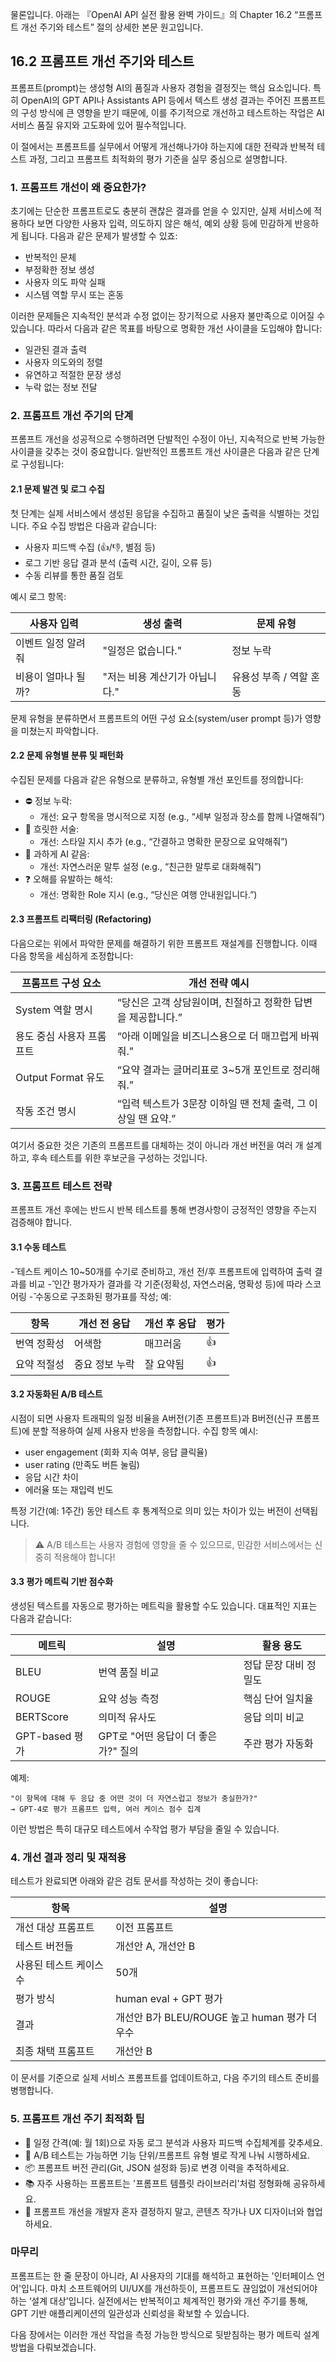 물론입니다. 아래는 『OpenAI API 실전 활용 완벽 가이드』의 Chapter 16.2 “프롬프트 개선 주기와 테스트” 절의 상세한 본문 원고입니다.



## 16.2 프롬프트 개선 주기와 테스트

프롬프트(prompt)는 생성형 AI의 품질과 사용자 경험을 결정짓는 핵심 요소입니다. 특히 OpenAI의 GPT API나 Assistants API 등에서 텍스트 생성 결과는 주어진 프롬프트의 구성 방식에 큰 영향을 받기 때문에, 이를 주기적으로 개선하고 테스트하는 작업은 AI 서비스 품질 유지와 고도화에 있어 필수적입니다.

이 절에서는 프롬프트를 실무에서 어떻게 개선해나가야 하는지에 대한 전략과 반복적 테스트 과정, 그리고 프롬프트 최적화의 평가 기준을 실무 중심으로 설명합니다.



### 1. 프롬프트 개선이 왜 중요한가?

초기에는 단순한 프롬프트로도 충분히 괜찮은 결과를 얻을 수 있지만, 실제 서비스에 적용하다 보면 다양한 사용자 입력, 의도하지 않은 해석, 예외 상황 등에 민감하게 반응하게 됩니다. 다음과 같은 문제가 발생할 수 있죠:

- 반복적인 문체
- 부정확한 정보 생성
- 사용자 의도 파악 실패
- 시스템 역할 무시 또는 혼동

이러한 문제들은 지속적인 분석과 수정 없이는 장기적으로 사용자 불만족으로 이어질 수 있습니다. 따라서 다음과 같은 목표를 바탕으로 명확한 개선 사이클을 도입해야 합니다:

- 일관된 결과 출력
- 사용자 의도와의 정렬
- 유연하고 적절한 문장 생성
- 누락 없는 정보 전달



### 2. 프롬프트 개선 주기의 단계

프롬프트 개선을 성공적으로 수행하려면 단발적인 수정이 아닌, 지속적으로 반복 가능한 사이클을 갖추는 것이 중요합니다. 일반적인 프롬프트 개선 사이클은 다음과 같은 단계로 구성됩니다:

#### 2.1 문제 발견 및 로그 수집
첫 단계는 실제 서비스에서 생성된 응답을 수집하고 품질이 낮은 출력을 식별하는 것입니다. 주요 수집 방법은 다음과 같습니다:

- 사용자 피드백 수집 (👍/👎, 별점 등)
- 로그 기반 응답 결과 분석 (출력 시간, 길이, 오류 등)
- 수동 리뷰를 통한 품질 검토

예시 로그 항목:

| 사용자 입력 | 생성 출력 | 문제 유형                 |
|-------------|------------|----------------------------|
| 이벤트 일정 알려줘 | "일정은 없습니다." | 정보 누락                |
| 비용이 얼마나 될까? | "저는 비용 계산기가 아닙니다." | 유용성 부족 / 역할 혼동 |

문제 유형을 분류하면서 프롬프트의 어떤 구성 요소(system/user prompt 등)가 영향을 미쳤는지 파악합니다.

#### 2.2 문제 유형별 분류 및 패턴화

수집된 문제를 다음과 같은 유형으로 분류하고, 유형별 개선 포인트를 정의합니다:

- ⛔ 정보 누락:
  - 개선: 요구 항목을 명시적으로 지정 (e.g., “세부 일정과 장소를 함께 나열해줘”)
- 🥴 흐릿한 서술:
  - 개선: 스타일 지시 추가 (e.g., “간결하고 명확한 문장으로 요약해줘”)
- 🤖 과하게 AI 같음:
  - 개선: 자연스러운 말투 설정 (e.g., “친근한 말투로 대화해줘”)
- ❓ 오해를 유발하는 해석:
  - 개선: 명확한 Role 지시 (e.g., “당신은 여행 안내원입니다.”)

#### 2.3 프롬프트 리팩터링 (Refactoring)

다음으로는 위에서 파악한 문제를 해결하기 위한 프롬프트 재설계를 진행합니다. 이때 다음 항목을 세심하게 조정합니다:

| 프롬프트 구성 요소 | 개선 전략 예시 |
|---------------------|------------------|
| System 역할 명시 | “당신은 고객 상담원이며, 친절하고 정확한 답변을 제공합니다.” |
| 용도 중심 사용자 프롬프트 | “아래 이메일을 비즈니스용으로 더 매끄럽게 바꿔줘.” |
| Output Format 유도 | “요약 결과는 글머리표로 3~5개 포인트로 정리해줘.” |
| 작동 조건 명시 | “입력 텍스트가 3문장 이하일 땐 전체 출력, 그 이상일 땐 요약.” |

여기서 중요한 것은 기존의 프롬프트를 대체하는 것이 아니라 개선 버전을 여러 개 설계하고, 후속 테스트를 위한 후보군을 구성하는 것입니다.



### 3. 프롬프트 테스트 전략

프롬프트 개선 후에는 반드시 반복 테스트를 통해 변경사항이 긍정적인 영향을 주는지 검증해야 합니다.

#### 3.1 수동 테스트

-̂ 테스트 케이스 10~50개를 수기로 준비하고, 개선 전/후 프롬프트에 입력하여 출력 결과를 비교
-̂ 인간 평가자가 결과를 각 기준(정확성, 자연스러움, 명확성 등)에 따라 스코어링
-̂ 수동으로 구조화된 평가표를 작성; 예:

| 항목 | 개선 전 응답 | 개선 후 응답 | 평가 |
|------|--------------|--------------|------|
| 번역 정확성 | 어색함 | 매끄러움 | 👍 |
| 요약 적절성 | 중요 정보 누락 | 잘 요약됨 | 👍 |

#### 3.2 자동화된 A/B 테스트

시점이 되면 사용자 트래픽의 일정 비율을 A버전(기존 프롬프트)과 B버전(신규 프롬프트)에 분할 적용하여 실제 사용자 반응을 측정합니다. 수집 항목 예시:

- user engagement (회화 지속 여부, 응답 클릭율)
- user rating (만족도 버튼 눌림)
- 응답 시간 차이
- 에러율 또는 재입력 빈도

특정 기간(예: 1주간) 동안 테스트 후 통계적으로 의미 있는 차이가 있는 버전이 선택됩니다.

> ⚠️ A/B 테스트는 사용자 경험에 영향을 줄 수 있으므로, 민감한 서비스에서는 신중히 적용해야 합니다!

#### 3.3 평가 메트릭 기반 점수화

생성된 텍스트를 자동으로 평가하는 메트릭을 활용할 수도 있습니다. 대표적인 지표는 다음과 같습니다:

| 메트릭 | 설명 | 활용 용도 |
|--------|------|------------|
| BLEU   | 번역 품질 비교 | 정답 문장 대비 정밀도 |
| ROUGE  | 요약 성능 측정 | 핵심 단어 일치율 |
| BERTScore | 의미적 유사도 | 응답 의미 비교 |
| GPT-based 평가 | GPT로 "어떤 응답이 더 좋은가?" 질의 | 주관 평가 자동화 |

예제:

```text
"이 항목에 대해 두 응답 중 어떤 것이 더 자연스럽고 정보가 충실한가?"
→ GPT-4로 평가 프롬프트 입력, 여러 케이스 점수 집계
```

이런 방법은 특히 대규모 테스트에서 수작업 평가 부담을 줄일 수 있습니다.



### 4. 개선 결과 정리 및 재적용

테스트가 완료되면 아래와 같은 검토 문서를 작성하는 것이 좋습니다:

| 항목                     | 설명 |
|--------------------------|------|
| 개선 대상 프롬프트       | 이전 프롬프트 |
| 테스트 버전들           | 개선안 A, 개선안 B |
| 사용된 테스트 케이스 수 | 50개 |
| 평가 방식               | human eval + GPT 평가 |
| 결과                    | 개선안 B가 BLEU/ROUGE 높고 human 평가 더 우수 |
| 최종 채택 프롬프트       | 개선안 B |

이 문서를 기준으로 실제 서비스 프롬프트를 업데이트하고, 다음 주기의 테스트 준비를 병행합니다.



### 5. 프롬프트 개선 주기 최적화 팁

- 🔁 일정 간격(예: 월 1회)으로 자동 로그 분석과 사용자 피드백 수집체계를 갖추세요.
- 🧪 A/B 테스트는 가능하면 기능 단위/프롬프트 유형 별로 작게 나눠 시행하세요.
- 📦 프롬프트 버전 관리(Git, JSON 설정화 등)로 변경 이력을 추적하세요.
- 📚 자주 사용하는 프롬프트는 '프롬프트 템플릿 라이브러리'처럼 정형화해 공유하세요.
- 💬 프롬프트 개선을 개발자 혼자 결정하지 말고, 콘텐츠 작가나 UX 디자이너와 협업하세요.



### 마무리

프롬프트는 한 줄 문장이 아니라, AI 사용자의 기대를 해석하고 표현하는 '인터페이스 언어'입니다. 마치 소프트웨어의 UI/UX를 개선하듯이, 프롬프트도 끊임없이 개선되어야 하는 ‘설계 대상’입니다. 실전에서는 반복적이고 체계적인 평가와 개선 주기를 통해, GPT 기반 애플리케이션의 일관성과 신뢰성을 확보할 수 있습니다.

다음 장에서는 이러한 개선 작업을 측정 가능한 방식으로 뒷받침하는 평가 메트릭 설계 방법을 다뤄보겠습니다.

